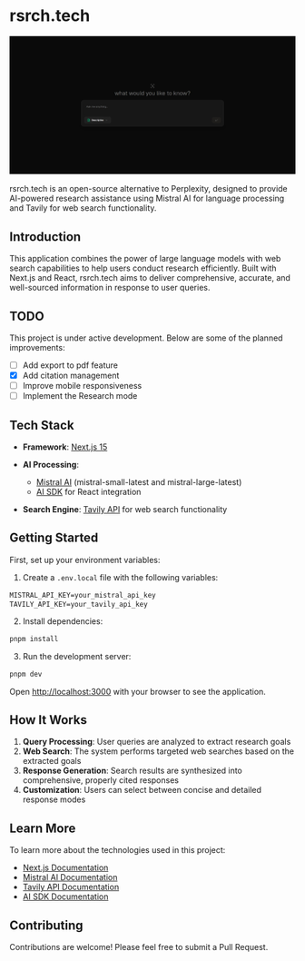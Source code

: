 # rsrch.tech

![image](./public/screenshot.jpeg)

rsrch.tech is an open-source alternative to Perplexity, designed to provide AI-powered research assistance using Mistral AI for language processing and Tavily for web search functionality.

## Introduction

This application combines the power of large language models with web search capabilities to help users conduct research efficiently. Built with Next.js and React, rsrch.tech aims to deliver comprehensive, accurate, and well-sourced information in response to user queries.

## TODO

This project is under active development. Below are some of the planned improvements:

- [ ] Add export to pdf feature
- [x] Add citation management
- [ ] Improve mobile responsiveness
- [ ] Implement the Research mode

## Tech Stack

- **Framework**: [Next.js 15](https://nextjs.org/)

- **AI Processing**:
    - [Mistral AI](https://mistral.ai/) (mistral-small-latest and mistral-large-latest)
    - [AI SDK](https://www.ai-sdk.dev/) for React integration
- **Search Engine**: [Tavily API](https://tavily.com/) for web search functionality

## Getting Started

First, set up your environment variables:

1. Create a `.env.local` file with the following variables:

```
MISTRAL_API_KEY=your_mistral_api_key
TAVILY_API_KEY=your_tavily_api_key
```

2. Install dependencies:

```bash
pnpm install
```

3. Run the development server:

```bash
pnpm dev
```

Open [http://localhost:3000](http://localhost:3000) with your browser to see the application.

## How It Works

1. **Query Processing**: User queries are analyzed to extract research goals
2. **Web Search**: The system performs targeted web searches based on the extracted goals
3. **Response Generation**: Search results are synthesized into comprehensive, properly cited responses
4. **Customization**: Users can select between concise and detailed response modes

## Learn More

To learn more about the technologies used in this project:

- [Next.js Documentation](https://nextjs.org/docs)
- [Mistral AI Documentation](https://docs.mistral.ai/)
- [Tavily API Documentation](https://docs.tavily.com/)
- [AI SDK Documentation](https://www.ai-sdk.dev/docs)

## Contributing

Contributions are welcome! Please feel free to submit a Pull Request.
